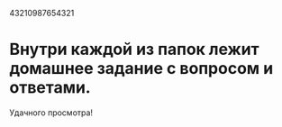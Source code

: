 43210987654321
# Внутри каждой из папок лежит домашнее задание с вопросом и ответами.
Удачного просмотра!
